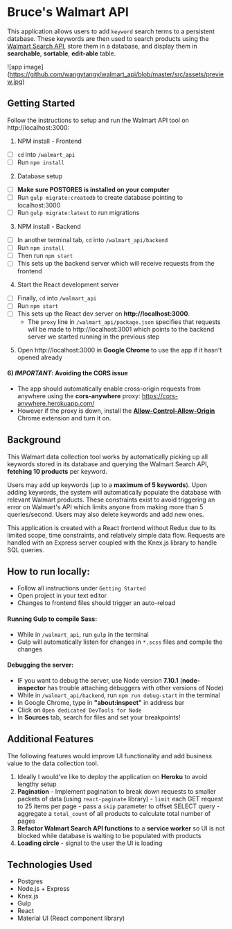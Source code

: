 # Bruce's Walmart API

This application allows users to add `keyword` search terms to a persistent database. These keywords are then used to search products using the [Walmart Search API](https://developer.walmartlabs.com/docs/read/Search_API), store them in a database, and display them in **searchable**, **sortable**, **edit-able** table.

![app image]
(https://github.com/wangytangy/walmart_api/blob/master/src/assets/preview.jpg)

## Getting Started

Follow the instructions to setup and run the Walmart API tool on http://localhost:3000:

1) NPM install - Frontend
  - [ ] `cd` into `/walmart_api`
  - [ ] Run `npm install`

2) Database setup
  - [ ] **Make sure POSTGRES is installed on your computer**
  - [ ] Run `gulp migrate:createdb` to create database pointing to localhost:3000
  - [ ] Run `gulp migrate:latest` to run migrations

3) NPM install - Backend
  - [ ] In another terminal tab, `cd` into `/walmart_api/backend`
  - [ ] Run `npm install`
  - [ ] Then run `npm start`
  - [ ] This sets up the backend server which will receive requests from the frontend

4) Start the React development server
  - [ ] Finally, `cd` into `/walmart_api`
  - [ ] Run `npm start`
  - [ ] This sets up the React dev server on **http://localhost:3000**.
    - The `proxy` line in `/walmart_api/package.json` specifies that requests will be made to http<span></span>://localhost:3001 which points to the backend server we started running in the previous step

5) Open http://localhost:3000 in **Google Chrome** to use the app if it hasn't opened already

#### 6) _IMPORTANT_: Avoiding the CORS issue
  - The app should automatically enable cross-origin requests from anywhere using the **cors-anywhere** proxy: https://cors-anywhere.herokuapp.com/
  - However if the proxy is down, install the [**Allow-Control-Allow-Origin**](https://chrome.google.com/webstore/detail/allow-control-allow-origi/nlfbmbojpeacfghkpbjhddihlkkiljbi?hl=en) Chrome extension and turn it on.

## Background

This Walmart data collection tool works by automatically picking up all keywords stored in its database and querying the Walmart Search API, **fetching 10 products** per keyword.

Users may add up keywords (up to a **maximum of 5 keywords**). Upon adding keywords, the system will automatically populate the database with relevant Walmart products. These constraints exist to avoid triggering an error on Walmart's API which limits anyone from making more than 5 queries/second. Users may also delete keywords and add new ones.

This application is created with a React frontend without Redux due to its limited scope, time constraints, and relatively simple data flow. Requests are handled with an Express server coupled with the Knex.js library to handle SQL queries.

## How to run locally:
  - Follow all instructions under `Getting Started`
  - Open project in your text editor
  - Changes to frontend files should trigger an auto-reload

  #### Running Gulp to compile Sass:
  - While in `/walmart_api`, run `gulp` in the terminal
  - Gulp will automatically listen for changes in `*.scss` files and compile the changes

  #### Debugging the server:
  - IF you want to debug the server, use Node version **7.10.1** (**node-inspector** has trouble attaching debuggers with other versions of Node)
  - While in `/walmart_api/backend`, run `npm run debug-start` in the terminal
  - In Google Chrome, type in **"about:inspect"** in address bar
  - Click on `Open dedicated DevTools for Node`
  - In **Sources** tab, search for files and set your breakpoints!

## Additional Features
  The following features would improve UI functionality and add business value to the data collection tool.

  1. Ideally I would've like to deploy the application on **Heroku** to avoid lengthy setup
  2. **Pagination** - Implement pagination to break down requests to smaller packets of data (using `react-paginate` library)
    - `limit` each GET request to 25 items per page
    - pass a `skip` parameter to offset SELECT query
    - aggregate a `total_count` of all products to calculate total number of pages
  3. **Refactor Walmart Search API functions** to a **service worker** so UI is not blocked while database is waiting to be populated with products
  4. **Loading circle** - signal to the user the UI is loading

## Technologies Used
  - Postgres
  - Node.js + Express
  - Knex.js
  - Gulp
  - React
  - Material UI (React component library)
